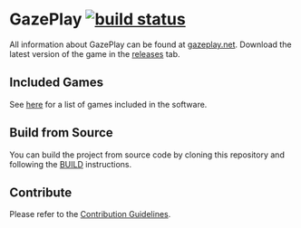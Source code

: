 # GazePlay [![build status](https://secure.travis-ci.org/GazePlay/GazePlay.png)](http://travis-ci.org/GazePlay/GazePlay)<!-- [![codecov](https://codecov.io/gh/schwabdidier/GazePlay/branch/master/graph/badge.svg)](https://codecov.io/gh/schwabdidier/GazePlay)-->

All information about GazePlay can be found at [gazeplay.net](http://gazeplay.net). Download the latest version of the 
game in the [releases](https://github.com/GazePlay/GazePlay/releases) tab.

## Included Games

See [here](Games-eng.md) for a list of games included in the software.

## Build from Source

You can build the project from source code by cloning this repository and following the [BUILD](BUILD.MD) instructions.

## Contribute

Please refer to the [Contribution Guidelines](CONTRIBUTING.MD).

